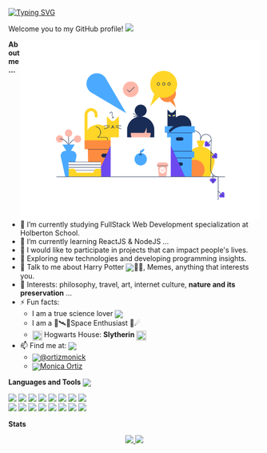 [![Typing SVG](https://readme-typing-svg.herokuapp.com?font=Oregano&color=%23BB25FF&size=30&lines=Hi%2C+I'm+Monica+Ortiz...+;%3CFront-End+Developer+%2F%3E;Nice+to+meet+you!+)](https://git.io/typing-svg)

Welcome you to my GitHub profile! <img width="30px" src="https://media.giphy.com/media/ObNTw8Uzwy6KQ/giphy.gif" >&nbsp;

<img align="right" width="480" alt="code-gif" src="https://github.com/monicajoa/monicajoa/blob/main/img3.gif?raw=true">

**About me ...**

- 🔭 I’m currently studying FullStack Web Development specialization at Holberton School.
- 🌱 I’m currently learning ReactJS & NodeJS ...
- 👯 I would like to participate in projects that can impact people's lives.
- 🤔 Exploring new technologies and developing programming insights.
- 💬 Talk to me about Harry Potter <img align="center" width="25px" src="https://img.icons8.com/plasticine/100/000000/harry-potter.png"/>🧙‍♂️, Memes, anything that interests you.
- 💜 Interests: philosophy, travel, art, internet culture, **nature and its preservation** ...
- ⚡ Fun facts:
  - I am a true science lover <img align="center" width="25px" src="https://img.icons8.com/external-victoruler-linear-colour-victoruler/64/000000/external-science-education-and-school-victoruler-linear-colour-victoruler.png"/>
  - I am a 🔭🛰🌌Space Enthusiast 🌠☄
  - <img align="center" width="20px" height="20px" src="https://github.com/JayantGoel001/JayantGoel001/blob/master/PNG/house.png" /> Hogwarts House: **Slytherin** <img align="center" width="20px" height="20px" src="https://github.com/JayantGoel001/JayantGoel001/blob/master/PNG/Slytherin_ClearBG.png">
- 📫 Find me at: <img align="center" width="40px" src='https://raw.githubusercontent.com/ShahriarShafin/ShahriarShafin/main/Assets/handshake.gif' >
  - <img align="center" width="25px" src="https://img.icons8.com/color/48/000000/twitter--v1.png"/>[@ortizmonick](https://twitter.com/ortizmonick)
  - <img align="center" width="25" src="https://img.icons8.com/color/48/000000/linkedin.png"/>[Monica Ortiz](https://www.linkedin.com/in/m%C3%B3nica-ortiz-%C3%A1lvarez/)

**Languages and Tools** <img align="center" width="25px" src = "https://media2.giphy.com/media/QssGEmpkyEOhBCb7e1/giphy.gif?cid=ecf05e47a0n3gi1bfqntqmob8g9aid1oyj2wr3ds3mg700bl&rid=giphy.gif" >

<code><img src="https://img.icons8.com/color/48/000000/html-5--v1.png"/></code>
<code><img src="https://img.icons8.com/color/48/000000/css3.png"/></code>
<code><img src="https://img.icons8.com/fluency/48/000000/figma.png"/></code>
<code><img src="https://img.icons8.com/color/48/000000/javascript--v2.png"/></code>
<code><img src="https://img.icons8.com/color/48/000000/typescript.png"/></code>
<code><img src="https://img.icons8.com/color/48/000000/react-native.png"/></code>
<code><img src="https://img.icons8.com/color/48/000000/sass.png"/></code>
<code><img src="https://img.icons8.com/color/48/000000/bootstrap.png"/></code>
<br />
<code><img src="https://img.icons8.com/fluency/48/000000/node-js.png"/></code>
<code><img src="https://img.icons8.com/color/48/000000/c-programming.png"/></code>
<code><img src="https://img.icons8.com/plasticine/48/000000/bash.png"/></code>
<code><img src="https://img.icons8.com/color/48/000000/git.png"/></code>
<code><img src="https://img.icons8.com/color/48/000000/python--v2.png"/></code>
<code><img src="https://img.icons8.com/color/48/000000/mysql-logo.png"/></code>
<code><img src="https://img.icons8.com/color/48/000000/visual-studio-code-2019.png"/></code>
<code><img src="https://img.icons8.com/color/48/000000/ubuntu--v1.png"/></code>

**Stats**

<p align="center">
<a href="https://github.com/monicajoa">
  <img height="180em" src="https://github-readme-stats.vercel.app/api?username=monicajoa&show_icons=true&theme=material-palenight&include_all_commits=true&count_private=true" />
  <img height="180em" src="https://github-readme-stats-eight-theta.vercel.app/api/top-langs/?username=monicajoa&layout=compact&langs_count=8&theme=material-palenight"/>
</a>
</p>


